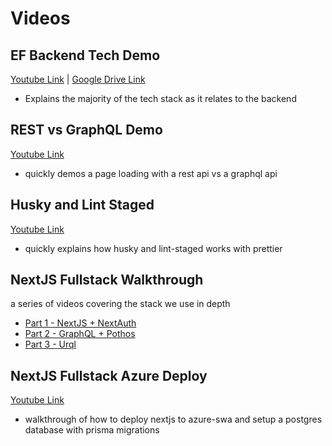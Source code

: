 # Videos

## EF Backend Tech Demo

[Youtube Link](https://youtu.be/jzl9nftoLt8) | [Google Drive Link](https://drive.google.com/file/d/1BxtCi_nNucGvGVkGJ4rzsotjEsSSjoah/view?usp=drive_link)

- Explains the majority of the tech stack as it relates to the backend

## REST vs GraphQL Demo

[Youtube Link](https://youtu.be/95Y-SARyamU)

- quickly demos a page loading with a rest api vs a graphql api

## Husky and Lint Staged

[Youtube Link](https://youtu.be/zAzC0EZttYM)

- quickly explains how husky and lint-staged works with prettier

## NextJS Fullstack Walkthrough

a series of videos covering the stack we use in depth

- [Part 1 - NextJS + NextAuth](https://www.youtube.com/watch?v=pLbhiF1Moeg)
- [Part 2 - GraphQL + Pothos](https://www.youtube.com/watch?v=Zg8Lj9ZakR8)
- [Part 3 - Urql](https://www.youtube.com/watch?v=46p7D6qhTEY)

## NextJS Fullstack Azure Deploy

[Youtube Link](https://youtu.be/bnAttoeBcsA)

- walkthrough of how to deploy nextjs to azure-swa and setup a postgres database with prisma migrations

